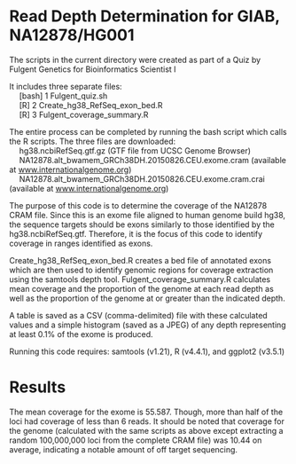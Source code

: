 # Read Depth Determination for GIAB, NA12878/HG001

The scripts in the current directory were created as part of a Quiz by Fulgent Genetics for Bioinformatics Scientist I

It includes three separate files: \
&emsp;  [bash] 1 Fulgent_quiz.sh \
&emsp;  [R] 2 Create_hg38_RefSeq_exon_bed.R \
&emsp;  [R] 3 Fulgent_coverage_summary.R 

The entire process can be completed by running the bash script which calls the R scripts.
The three files are downloaded: \
&emsp;  hg38.ncbiRefSeq.gtf.gz (GTF file from UCSC Genome Browser) \
&emsp;	NA12878.alt_bwamem_GRCh38DH.20150826.CEU.exome.cram (available at www.internationalgenome.org) \
&emsp;	NA12878.alt_bwamem_GRCh38DH.20150826.CEU.exome.cram.crai (available at www.internationalgenome.org) 

The purpose of this code is to determine the coverage of the NA12878 CRAM file.
Since this is an exome file aligned to human genome build hg38, the sequence targets should be exons similarly to those identified by the hg38.ncbiRefSeq.gtf. Therefore, it is the focus of this code to identify coverage in ranges identified as exons. 

Create_hg38_RefSeq_exon_bed.R creates a bed file of annotated exons which are then used to identify genomic regions for coverage extraction using the samtools depth tool. Fulgent_coverage_summary.R calculates mean coverage and the proportion of the genome at each read depth as well as the proportion of the genome at or greater than the indicated depth. 

A table is saved as a CSV (comma-delimited) file with these calculated values and a simple histogram (saved as a JPEG) of any depth representing at least 0.1% of the exome is produced.

Running this code requires: samtools (v1.21), R (v4.4.1), and ggplot2 (v3.5.1)

# Results
The mean coverage for the exome is 55.587. Though, more than half of the loci had coverage of less than 6 reads.
It should be noted that coverage for the genome (calculated with the same scripts as above except extracting a random 100,000,000 loci from the complete CRAM file) was 10.44 on average, indicating a notable amount of off target sequencing.

